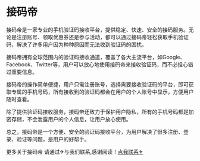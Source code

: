 # 接码帝

接码帝是一家专业的手机验证码接收平台，提供稳定、快速、安全的接码服务。无论是注册账号、领取优惠券还是参与活动，都可以通过接码帝轻松获取手机验证码，解决了许多用户因为种种原因而无法收到验证码的困扰。

接码帝拥有全球范围内的验证码接收通道，覆盖了各大主流平台，如Google、Facebook、Twitter等，用户可以放心地使用接码帝来接收验证码，而不必担心错过重要信息。

接码帝的操作简单便捷，用户只需注册账号，选择需要接收验证码的平台，即可获取专属的手机号码，所有接收到的验证码都会在用户的个人账号中显示，方便用户随时查看。

除了提供验证码接收服务，接码帝还致力于保护用户隐私，所有的手机号码都是加密存储，不会泄露用户的个人信息，让用户放心使用。

总之，接码帝是一个方便、安全的验证码接收平台，为用户解决了很多注册、登录、验证等问题，是用户的好帮手。

更多关于接码帝 请通过✈与我们联系,感谢阅读！[点我联系✈](https://home.G208.com)